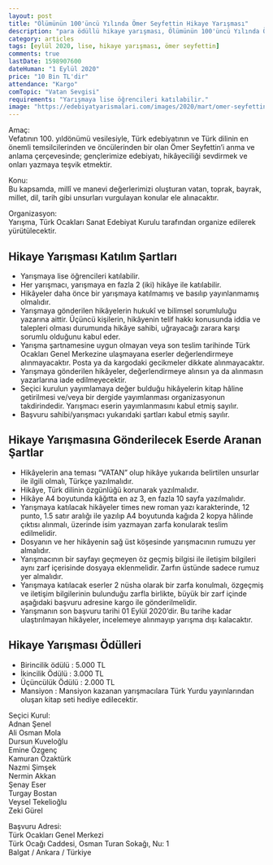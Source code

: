 ```yaml
---
layout: post
title: "Ölümünün 100'üncü Yılında Ömer Seyfettin Hikaye Yarışması"
description: "para ödüllü hikaye yarışması, Ölümünün 100'üncü Yılında Ömer Seyfettin Hikaye Yarışması"
category: articles
tags: [eylül 2020, lise, hikaye yarışması, ömer seyfettin]
comments: true
lastDate: 1598907600    
dateHuman: "1 Eylül 2020"
price: "10 Bin TL'dir"
attendance: "Kargo"
comTopic: "Vatan Sevgisi"
requirements: "Yarışmaya lise öğrencileri katılabilir."
image: "https://edebiyatyarismalari.com/images/2020/mart/omer-seyfettin-hikaye-yarismasi.jpg"
---
```


Amaç:  
Vefatının 100. yıldönümü vesilesiyle, Türk edebiyatının ve Türk dilinin en önemli temsilcilerinden ve öncülerinden bir olan Ömer Seyfettin’i anma ve anlama çerçevesinde; gençlerimize edebiyatı, hikâyeciliği sevdirmek ve onları yazmaya teşvik etmektir.  

Konu:  
Bu kapsamda, millî ve manevi değerlerimizi oluşturan vatan, toprak, bayrak, millet, dil, tarih gibi unsurları vurgulayan konular ele alınacaktır.  

Organizasyon:  
Yarışma, Türk Ocakları Sanat Edebiyat Kurulu tarafından organize edilerek yürütülecektir.  
 
## Hikaye Yarışması Katılım Şartları
- Yarışmaya lise öğrencileri katılabilir.
- Her yarışmacı, yarışmaya en fazla 2 (iki) hikâye ile katılabilir.
- Hikâyeler daha önce bir yarışmaya katılmamış ve basılıp yayınlanmamış olmalıdır.
- Yarışmaya gönderilen hikâyelerin hukukî ve bilimsel sorumluluğu yazarına aittir. Üçüncü kişilerin, hikâyenin telif hakkı konusunda iddia ve talepleri olması durumunda hikâye sahibi, uğrayacağı zarara karşı sorumlu olduğunu kabul eder.
- Yarışma şartnamesine uygun olmayan veya son teslim tarihinde Türk Ocakları Genel Merkezine ulaşmayana eserler değerlendirmeye alınmayacaktır. Posta ya da kargodaki gecikmeler dikkate alınmayacaktır.
- Yarışmaya gönderilen hikâyeler, değerlendirmeye alınsın ya da alınmasın yazarlarına iade edilmeyecektir.
- Seçici kurulun yayımlamaya değer bulduğu hikâyelerin kitap hâline getirilmesi ve/veya bir dergide yayımlanması organizasyonun takdirindedir. Yarışmacı eserin yayımlanmasını kabul etmiş sayılır.
- Başvuru sahibi/yarışmacı yukarıdaki şartları kabul etmiş sayılır.
 
## Hikaye Yarışmasına Gönderilecek Eserde Aranan Şartlar
- Hikâyelerin ana teması “VATAN” olup hikâye yukarıda belirtilen unsurlar ile ilgili olmalı, Türkçe yazılmalıdır.
- Hikâye, Türk dilinin özgünlüğü korunarak yazılmalıdır.
- Hikâye A4 boyutunda kâğıtta en az 3, en fazla 10 sayfa yazılmalıdır.
- Yarışmaya katılacak hikâyeler times new roman yazı karakterinde, 12 punto, 1.5 satır aralığı ile yazılıp A4 boyutunda kağıda 2 kopya hâlinde çıktısı alınmalı, üzerinde isim yazmayan zarfa konularak teslim edilmelidir.  
- Dosyanın ve her hikâyenin sağ üst köşesinde yarışmacının rumuzu yer almalıdır.
- Yarışmacının bir sayfayı geçmeyen öz geçmiş bilgisi ile iletişim bilgileri aynı zarf içerisinde dosyaya eklenmelidir. Zarfın üstünde sadece rumuz yer almalıdır.
- Yarışmaya katılacak eserler 2 nüsha olarak bir zarfa konulmalı, özgeçmiş ve iletişim bilgilerinin bulunduğu zarfla birlikte, büyük bir zarf içinde aşağıdaki başvuru adresine kargo ile gönderilmelidir.
- Yarışmanın son başvuru tarihi 01 Eylül 2020’dir. Bu tarihe kadar ulaştırılmayan hikâyeler, incelemeye alınmayıp yarışma dışı kalacaktır.
 
## Hikaye Yarışması Ödülleri
- Birincilik ödülü      : 5.000 TL
- İkincilik Ödülü       : 3.000 TL
- Üçüncülük Ödülü       : 2.000 TL
- Mansiyon              : Mansiyon kazanan yarışmacılara Türk Yurdu yayınlarından oluşan kitap seti hediye edilecektir. 

Seçici Kurul:  
Adnan Şenel  
Ali Osman Mola  
Dursun Kuveloğlu  
Emine Özgenç  
Kamuran Özaktürk  
Nazmi Şimşek  
Nermin Akkan  
Şenay Eser  
Turgay Bostan  
Veysel Tekelioğlu  
Zeki Gürel

Başvuru Adresi:  
Türk Ocakları Genel Merkezi  
Türk Ocağı Caddesi, Osman Turan Sokağı, Nu: 1  
Balgat / Ankara / Türkiye
